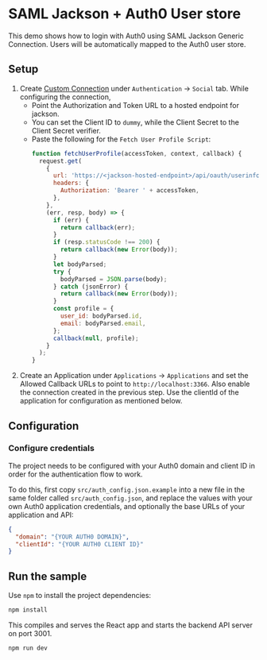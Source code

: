 # SAML Jackson + Auth0 User store

This demo shows how to login with Auth0 using SAML Jackson Generic Connection. Users will be automatically mapped to the Auth0 user store.

## Setup

1. Create [Custom Connection](https://auth0.com/docs/authenticate/identity-providers/social-identity-providers/oauth2) under `Authentication` -> `Social` tab. While configuring the connection,
   - Point the Authorization and Token URL to a hosted endpoint for jackson.
   - You can set the Client ID to `dummy`, while the Client Secret to the Client Secret verifier.
   - Paste the following for the `Fetch User Profile Script`:
     ```javascript
     function fetchUserProfile(accessToken, context, callback) {
       request.get(
         {
           url: 'https://<jackson-hosted-endpoint>/api/oauth/userinfo',
           headers: {
             Authorization: 'Bearer ' + accessToken,
           },
         },
         (err, resp, body) => {
           if (err) {
             return callback(err);
           }
           if (resp.statusCode !== 200) {
             return callback(new Error(body));
           }
           let bodyParsed;
           try {
             bodyParsed = JSON.parse(body);
           } catch (jsonError) {
             return callback(new Error(body));
           }
           const profile = {
             user_id: bodyParsed.id,
             email: bodyParsed.email,
           };
           callback(null, profile);
         }
       );
     }
     ```
2. Create an Application under `Applications` -> `Applications` and set the Allowed Callback URLs to point to `http://localhost:3366`. Also enable the connection created in the previous step. Use the clientId of the application for configuration as mentioned below.

## Configuration

### Configure credentials

The project needs to be configured with your Auth0 domain and client ID in order for the authentication flow to work.

To do this, first copy `src/auth_config.json.example` into a new file in the same folder called `src/auth_config.json`, and replace the values with your own Auth0 application credentials, and optionally the base URLs of your application and API:

```json
{
  "domain": "{YOUR AUTH0 DOMAIN}",
  "clientId": "{YOUR AUTH0 CLIENT ID}"
}
```

## Run the sample

Use `npm` to install the project dependencies:

```bash
npm install
```

This compiles and serves the React app and starts the backend API server on port 3001.

```bash
npm run dev
```
